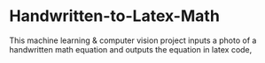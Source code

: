 # Handwritten-to-Latex-Math
This machine learning &amp; computer vision project inputs a photo of a handwritten math equation and outputs the equation in latex code, 
